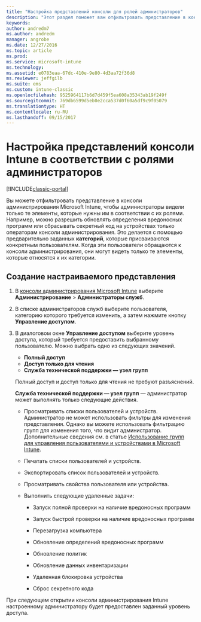 ```yaml
---
title: "Настройка представлений консоли для ролей администраторов"
description: "Этот раздел поможет вам отфильтровать представление в консоли администрирования Intune, чтобы администраторы видели только те элементы, которые нужны им в соответствии с их ролями."
keywords: 
author: andredm7
ms.author: andredm
manager: angrobe
ms.date: 12/27/2016
ms.topic: article
ms.prod: 
ms.service: microsoft-intune
ms.technology: 
ms.assetid: e0783eaa-67dc-410e-9e80-4d3aa72f36d8
ms.reviewer: jeffgilb
ms.suite: ems
ms.custom: intune-classic
ms.openlocfilehash: 9525964117b6d7d459f5ea608a35343ab19f249f
ms.sourcegitcommit: 769db6599d5eb0e2cca537d0f60a5df9c9f05079
ms.translationtype: HT
ms.contentlocale: ru-RU
ms.lasthandoff: 09/15/2017
---
```

# <a name="customize-intune-console-views-according-to-admin-roles"></a>Настройка представлений консоли Intune в соответствии с ролями администраторов

[!INCLUDE[classic-portal](../includes/classic-portal.md)]

Вы можете отфильтровать представление в консоли администрирования Microsoft Intune, чтобы администраторы видели только те элементы, которые нужны им в соответствии с их ролями. Например, можно разрешить обновлять определения вредоносных программ или сбрасывать секретный код на устройствах только операторам консоли администрирования. Это делается с помощью предварительно заданных **категорий**, которые присваиваются конкретным пользователям. Когда эти пользователи обращаются к консоли администрирования, они могут видеть только те элементы, которые относятся к их категории.

## <a name="to-create-a-custom-view"></a>Создание настраиваемого представления

1.  В [консоли администрирования Microsoft Intune](https://manage.microsoft.com) выберите **Администрирование** &gt; **Администраторы служб**.

2.  В списке администраторов служб выберите пользователя, категорию которого требуется изменить, а затем нажмите кнопку **Управление доступом**.

3.  В диалоговом окне **Управление доступом** выберите уровень доступа, который требуется предоставить выбранному пользователю. Можно выбрать одно из следующих значений.

    -   **Полный доступ**
    -   **Доступ только для чтения**
    -   **Служба технической поддержки — узел групп**

    Полный доступ и доступ только для чтения не требуют разъяснений. <!--- **Helpdesk - Groups Node** allows users to choose from one of the following designations that provide custom levels of access to the Intune admin console:--->

    **Служба технической поддержки — узел групп** — администратор может выполнять только следующие действия.

    -   Просматривать списки пользователей и устройств. Администратор не может использовать фильтры для изменения представления. Однако вы можете использовать фильтрацию групп для изменения того, что видит администратор. Дополнительные сведения см. в статье [Использование групп для управления пользователями и устройствами в Microsoft Intune](use-groups-to-manage-users-and-devices-with-microsoft-intune.md).

    -   Печатать списки пользователей и устройств.

    -   Экспортировать список пользователей и устройств.

    -   Просматривать свойства пользователя или устройства.

    -   Выполнить следующие удаленные задачи:

        -   Запуск полной проверки на наличие вредоносных программ

        -   Запуск быстрой проверки на наличие вредоносных программ

        -   Перезагрузка компьютера

        -   Обновление определений вредоносных программ

        -   Обновление политик

        -   Обновление данных инвентаризации

        -   Удаленная блокировка устройства

        -   Сброс секретного кода

При следующем открытии консоли администрирования Intune настроенному администратору будет предоставлен заданный уровень доступа.
